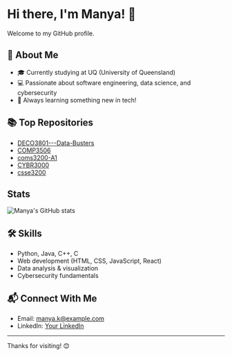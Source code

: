 # Hi there, I'm Manya! 👋

Welcome to my GitHub profile.

## 🚀 About Me
- 🎓 Currently studying at UQ (University of Queensland)
- 💻 Passionate about software engineering, data science, and cybersecurity
- 🌱 Always learning something new in tech!

## 📚 Top Repositories
- [DECO3801---Data-Busters](https://github.com/manya-k/DECO3801---Data-Busters)
- [COMP3506](https://github.com/manya-k/COMP3506)
- [coms3200-A1](https://github.com/manya-k/coms3200)
- [CYBR3000](https://github.com/manya-k/CYBR3000)
- [csse3200](https://github.com/manya-k/csse3200)

## Stats
![Manya's GitHub stats](https://github-readme-stats.vercel.app/api?username=manya-k&show_icons=true)
## 🛠️ Skills
- Python, Java, C++, C
- Web development (HTML, CSS, JavaScript, React)
- Data analysis & visualization
- Cybersecurity fundamentals

## 📬 Connect With Me
- Email: manya.k@example.com
- LinkedIn: [Your LinkedIn](https://www.linkedin.com/in/manya-khosla/)

---

Thanks for visiting! 😊
